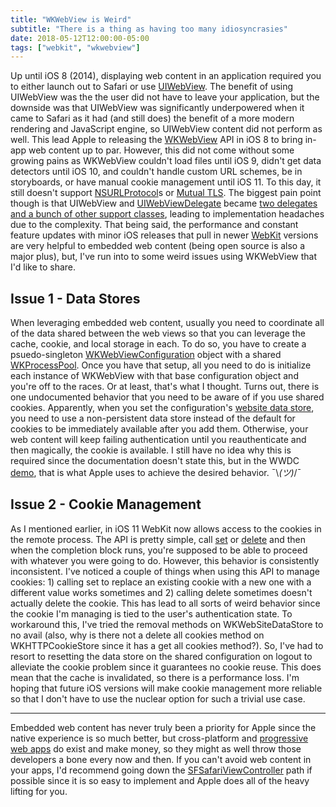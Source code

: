 ```yaml
---
title: "WKWebView is Weird"
subtitle: "There is a thing as having too many idiosyncrasies"
date: 2018-05-12T12:00:00-05:00
tags: ["webkit", "wkwebview"]
---
```


Up until iOS 8 (2014), displaying web content in an application required you to either launch out to Safari or use [UIWebView](https://developer.apple.com/documentation/uikit/uiwebview?language=objc). The benefit of using UIWebView was the the user did not have to leave your application, but the downside was that UIWebView was significantly underpowered when it came to Safari as it had (and still does) the benefit of a more modern rendering and JavaScript engine, so UIWebView content did not perform as well. This lead Apple to releasing the [WKWebView](https://developer.apple.com/documentation/webkit/wkwebview?language=objc) API in iOS 8 to bring in-app web content up to par. However, this did not come without some growing pains as WKWebView couldn't load files until iOS 9, didn't get data detectors until iOS 10, and couldn't handle custom URL schemes, be in storyboards, or have manual cookie management until iOS 11. To this day, it still doesn't support [NSURLProtocol](https://developer.apple.com/documentation/foundation/nsurlprotocol?language=objc)s or [Mutual TLS](https://en.wikipedia.org/wiki/Mutual_authentication). The biggest pain point though is that UIWebView and [UIWebViewDelegate](https://developer.apple.com/documentation/uikit/uiwebviewdelegate?language=objc) became [two delegates and a bunch of other support classes](https://developer.apple.com/documentation/webkit?language=objc), leading to implementation headaches due to the complexity. That being said, the performance and constant feature updates with minor iOS releases that pull in newer [WebKit](https://webkit.org) versions are very helpful to embedded web content (being open source is also a major plus), but, I've run into to some weird issues using WKWebView that I'd like to share.

## Issue 1 - Data Stores
When leveraging embedded web content, usually you need to coordinate all of the data shared between the web views so that you can leverage the cache, cookie, and local storage in each. To do so, you have to create a psuedo-singleton [WKWebViewConfiguration](https://developer.apple.com/documentation/webkit/wkwebviewconfiguration?language=objc) object with a shared [WKProcessPool](https://developer.apple.com/documentation/webkit/wkprocesspool?language=objc). Once you have that setup, all you need to do is initialize each instance of WKWebView with that base configuration object and you're off to the races. Or at least, that's what I thought. Turns out, there is one undocumented behavior that you need to be aware of if you use shared cookies. Apparently, when you set the configuration's [website data store](https://developer.apple.com/documentation/webkit/wkwebsitedatastore?language=objc), you need to use a non-persistent data store instead of the default for cookies to be immediately available after you add them. Otherwise, your web content will keep failing authentication until you reauthenticate and then magically, the cookie is available. I still have no idea why this is required since the documentation doesn't state this, but in the WWDC [demo](https://developer.apple.com/videos/play/wwdc2017/220/), that is what Apple uses to achieve the desired behavior. ¯\\_(ツ)_/¯

## Issue 2 - Cookie Management
As I mentioned earlier, in iOS 11 WebKit now allows access to the cookies in the remote process. The API is pretty simple, call [set](https://developer.apple.com/documentation/webkit/wkhttpcookiestore/2882007-setcookie?language=objc) or [delete](https://developer.apple.com/documentation/webkit/wkhttpcookiestore/2882009-deletecookie?language=objc) and then when the completion block runs, you're supposed to be able to proceed with whatever you were going to do. However, this behavior is consistently inconsistent. I've noticed a couple of things when using this API to manage cookies: 1) calling set to replace an existing cookie with a new one with a different value works sometimes and 2) calling delete sometimes doesn't actually delete the cookie. This has lead to all sorts of weird behavior since the cookie I'm managing is tied to the user's authentication state. To workaround this, I've tried the removal methods on WKWebSiteDataStore to no avail (also, why is there not a delete all cookies method on WKHTTPCookieStore since it has a get all cookies method?). So, I've had to resort to resetting the data store on the shared configuration on logout to alleviate the cookie problem since it guarantees no cookie reuse. This does mean that the cache is invalidated, so there is a performance loss. I'm hoping that future iOS versions will make cookie management more reliable so that I don't have to use the nuclear option for such a trivial use case.

---

Embedded web content has never truly been a priority for Apple since the native experience is so much better, but cross-platform and [progressive web apps](https://en.wikipedia.org/wiki/Progressive_Web_Apps) do exist and make money, so they might as well throw those developers a bone every now and then. If you can't avoid web content in your apps, I'd recommend going down the [SFSafariViewController](https://developer.apple.com/documentation/safariservices/sfsafariviewcontroller?language=objc) path if possible since it is so easy to implement and Apple does all of the heavy lifting for you.
